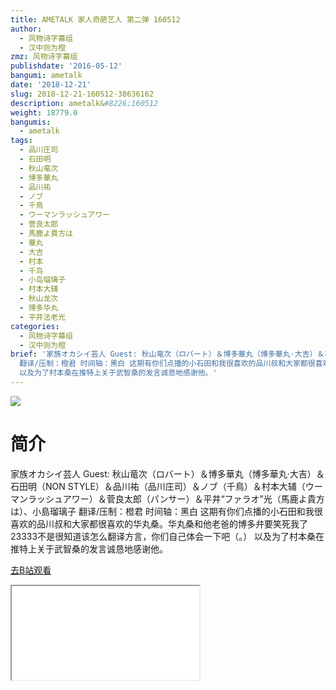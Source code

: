 ```yaml
---
title: AMETALK 家人奇葩艺人 第二弹 160512
author:
  - 风物诗字幕组
  - 汉中则为橙
zmz: 风物诗字幕组
publishdate: '2016-05-12'
bangumi: ametalk
date: '2018-12-21'
slug: 2018-12-21-160512-38636162
description: ametalk&#8226;160512
weight: 18779.0
bangumis:
  - ametalk
tags:
  - 品川庄司
  - 石田明
  - 秋山竜次
  - 博多華丸
  - 品川祐
  - ノブ
  - 千鳥
  - ウーマンラッシュアワー
  - 菅良太郎
  - 馬鹿よ貴方は
  - 華丸
  - 大吉
  - 村本
  - 千鸟
  - 小岛瑠璃子
  - 村本大辅
  - 秋山龙次
  - 博多华丸
  - 平井法老光
categories:
  - 风物诗字幕组
  - 汉中则为橙
brief: '家族オカシイ芸人 Guest: 秋山竜次（ロバート）＆博多華丸（博多華丸·大吉）＆石田明（NON STYLE）＆品川祐（品川庄司）＆ノブ（千鳥）＆村本大辅（ウーマンラッシュアワー）＆菅良太郎（パンサー）＆平井“ファラオ”光（馬鹿よ貴方は）、小島瑠璃子
  翻译/压制：橙君 时间轴：黑白 这期有你们点播的小石田和我很喜欢的品川叔和大家都很喜欢的华丸桑。华丸桑和他老爸的博多弁要笑死我了23333不是很知道该怎么翻译方言，你们自己体会一下吧（。）
  以及为了村本桑在推特上关于武智桑的发言诚恳地感谢他。'
---
```

![](https://i.imgur.com/94LbcE5.jpg)
# 简介  
家族オカシイ芸人
Guest: 秋山竜次（ロバート）＆博多華丸（博多華丸·大吉）＆石田明（NON STYLE）＆品川祐（品川庄司）＆ノブ（千鳥）＆村本大辅（ウーマンラッシュアワー）＆菅良太郎（パンサー）＆平井“ファラオ”光（馬鹿よ貴方は）、小島瑠璃子
翻译/压制：橙君 时间轴：黑白
这期有你们点播的小石田和我很喜欢的品川叔和大家都很喜欢的华丸桑。华丸桑和他老爸的博多弁要笑死我了23333不是很知道该怎么翻译方言，你们自己体会一下吧（。）
以及为了村本桑在推特上关于武智桑的发言诚恳地感谢他。  

[去B站观看](https://www.bilibili.com/video/av38636162/)
<div class ="resp-container"><iframe class="testiframe" src="//player.bilibili.com/player.html?aid=38636162"", scrolling="no", allowfullscreen="true" > </iframe></div> 
